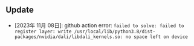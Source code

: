


## Update

- [2023年 11月 08日]:  github action error: `failed to solve: failed to register layer: write /usr/local/lib/python3.8/dist-packages/nvidia/dali/libdali_kernels.so: no space left on device`